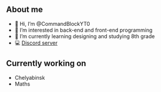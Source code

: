 ## About me

- 👋 Hi, I’m @CommandBlockYT0
- 👀 I’m interested in back-end and front-end programming
- 🌱 I’m currently learning designing and studying 8th grade
- 💻 [Discord server](https://discord.gg/gcTUREqrDc)

## Currently working on
- Chelyabinsk
- Maths
